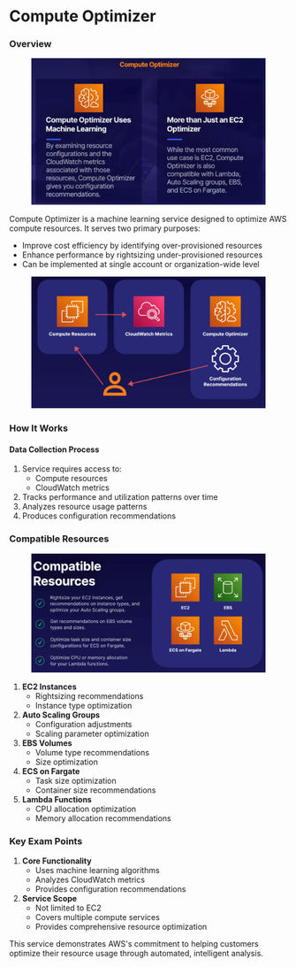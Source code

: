 # Compute Optimizer

### Overview

<figure><img src="../../../../.gitbook/assets/image (12) (1) (1).png" alt=""><figcaption></figcaption></figure>

Compute Optimizer is a machine learning service designed to optimize AWS compute resources. It serves two primary purposes:

* Improve cost efficiency by identifying over-provisioned resources
* Enhance performance by rightsizing under-provisioned resources
* Can be implemented at single account or organization-wide level

<figure><img src="../../../../.gitbook/assets/image (10) (1) (1).png" alt=""><figcaption></figcaption></figure>

### How It Works

#### Data Collection Process

1. Service requires access to:
   * Compute resources
   * CloudWatch metrics
2. Tracks performance and utilization patterns over time
3. Analyzes resource usage patterns
4. Produces configuration recommendations

### Compatible Resources

<figure><img src="../../../../.gitbook/assets/image (11) (1) (1).png" alt=""><figcaption></figcaption></figure>

1. **EC2 Instances**
   * Rightsizing recommendations
   * Instance type optimization
2. **Auto Scaling Groups**
   * Configuration adjustments
   * Scaling parameter optimization
3. **EBS Volumes**
   * Volume type recommendations
   * Size optimization
4. **ECS on Fargate**
   * Task size optimization
   * Container size recommendations
5. **Lambda Functions**
   * CPU allocation optimization
   * Memory allocation recommendations

### Key Exam Points

1. **Core Functionality**
   * Uses machine learning algorithms
   * Analyzes CloudWatch metrics
   * Provides configuration recommendations
2. **Service Scope**
   * Not limited to EC2
   * Covers multiple compute services
   * Provides comprehensive resource optimization

This service demonstrates AWS's commitment to helping customers optimize their resource usage through automated, intelligent analysis.
